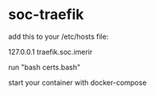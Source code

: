 # soc-traefik

add this to your /etc/hosts file:

127.0.0.1 traefik.soc.imerir


run  "bash certs.bash"

start your container with docker-compose

